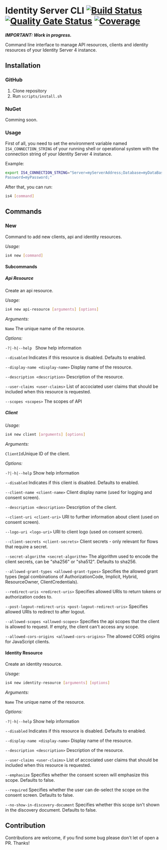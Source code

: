 # Identity Server CLI [![Build Status](https://travis-ci.com/cassiofariasmachado/identity-server-cli.svg?branch=master)](https://travis-ci.com/cassiofariasmachado/identity-server-cli) [![Quality Gate Status](https://sonarcloud.io/api/project_badges/measure?project=cassiofariasmachado_identity-server-cli&metric=alert_status)](https://sonarcloud.io/dashboard?id=cassiofariasmachado_identity-server-cli) [![Coverage](https://sonarcloud.io/api/project_badges/measure?project=cassiofariasmachado_identity-server-cli&metric=coverage)](https://sonarcloud.io/dashboard?id=cassiofariasmachado_identity-server-cli)

_**IMPORTANT: Work in progress.**_

Command line interface to manage API resources, clients and identity resources of your Identity Server 4 instance.

## Installation

### GitHub

1. Clone repository
2. Run `scripts/install.sh`

### NuGet

Comming soon.

### Usage

First of all, you need to set the environment variable named `IS4_CONNECTION_STRING` of your running shell or operational system with the connection string of your Identity Server 4 instance.

Example:

``` bash
export IS4_CONNECTION_STRING="Server=myServerAddress;Database=myDataBase;User Id=myUsername;
Password=myPassword;"
```

After that, you can run:

``` bash
is4 [command]
```

## Commands

### New

Command to add new clients, api and identity resources.

_Usage:_

``` bash
is4 new [command]
```

#### Subcommands

##### Api Resource

Create an api resource.

_Usage:_

``` bash
is4 new api-resource [arguments] [options]
```

_Arguments:_

`Name` The unique name of the resource.

_Options:_

`-?|-h|--help ` Show help information

`--disabled` Indicates if this resource is disabled. Defaults to enabled.
  
`--display-name <display-name>` Display name of the resource.

`--description <description>` Description of the resource.

`--user-claims <user-claims>` List of accociated user claims that should be included when this resource is requested.

`--scopes <scopes>` The scopes of API


##### Client

_Usage:_

``` bash
is4 new client [arguments] [options]
```

_Arguments:_

`ClientId`Unique ID of the client.

_Options:_

`-?|-h|--help` Show help information

`--disabled` Indicates if this client is disabled. Defaults to enabled.

`--client-name <client-name>` Client display name (used for logging and consent screen).

`--description <description>` Description of the client.

`--client-uri <client-uri>` URI to further information about client (used on consent screen).
  
`--logo-uri <logo-uri>` URI to client logo (used on consent screen).
  
`--client-secrets <client-secrets>` Client secrets - only relevant for flows that require a secret.

`--secret-algorithm <secret-algorithm>` The algorithm used to encode the client secrets, can be "sha256" or "sha512". Defaults to sha256.

`--allowed-grant-types <allowed-grant-types>` Specifies the allowed grant types (legal combinations of AuthorizationCode, Implicit, Hybrid, ResourceOwner, ClientCredentials).

`--redirect-uris <redirect-uris>` Specifies allowed URIs to return tokens or authorization codes to.

`--post-logout-redirect-uris <post-logout-redirect-uris>` Specifies allowed URIs to redirect to after logout.

`--allowed-scopes <allowed-scopes>` Specifies the api scopes that the client is allowed to request. If empty, the client can't access any scope.

`--allowed-cors-origins <allowed-cors-origins>` The allowed CORS origins for JavaScript clients.

#### Identity Resource

Create an identity resource.

_Usage:_ 

``` bash
is4 new identity-resource [arguments] [options]
```

_Arguments:_

`Name` The unique name of the resource.

_Options:_

`-?|-h|--help` Show help information

`--disabled` Indicates if this resource is disabled. Defaults to enabled.
  
`--display-name <display-name>` Display name of the resource.
  
`--description <description>` Description of the resource.
  
`--user-claims <user-claims>` List of accociated user claims that should be included when this resource is requested.
  
`--emphasize` Specifies whether the consent screen will emphasize this scope. Defaults to false.

`--required` Specifies whether the user can de-select the scope on the consent screen. Defaults to false.

`--no-show-in-discovery-document` Specifies whether this scope isn't shown in the discovery document. Defaults to false.

## Contribution

Contributions are welcome, if you find some bug please don't let of open a PR. Thanks!
